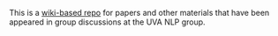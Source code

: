 This is a [wiki-based repo](https://github.com/UVa-NLP/meeting-references/wiki) for papers and other materials that have been appeared in group discussions at the UVA NLP group.

